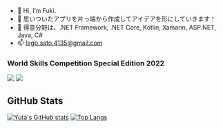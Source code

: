 - 👋 Hi, I’m Fuki.
- 👀 思いついたアプリを片っ端から作成してアイデアを形にしていきます！
- 🌱 得意分野は、.NET Framework, .NET Core, Kotlin, Xamarin, ASP.NET, Java, C#
- 📫 lego.sato.4135@gmail.com

<h3>World Skills Competition Special Edition 2022</h3>
<img src="https://user-images.githubusercontent.com/106070646/196856917-92dc26d2-373b-46fe-81d2-98c57e73d417.png"/>
<img src="https://user-images.githubusercontent.com/106070646/196856942-c81b7e78-c8ae-4a1a-80c6-d013ac89dd64.png"/>

## GitHub Stats
[![Yuta's GitHub stats](https://github-readme-stats.vercel.app/api?username=fukicycle&theme=tokyonight&show_icons=true)](https://github.com/anuraghazra/github-readme-stats)
[![Top Langs](https://github-readme-stats.vercel.app/api/top-langs/?username=fukicycle&theme=tokyonight&layout=compact)](https://github.com/anuraghazra/github-readme-stats)

